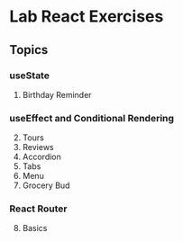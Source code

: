 # Lab React Exercises

## Topics

### useState

1. Birthday Reminder

### useEffect and Conditional Rendering

2. Tours
3. Reviews
4. Accordion
5. Tabs
6. Menu
7. Grocery Bud

### React Router

8. Basics
